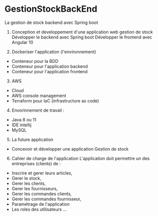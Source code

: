# GestionStockBackEnd
La gestion de stock backend avec Spring boot 
1. Conception et developpement d'une application web gestion de stock
Développer le backend avec Spring boot 
Développer le frontend avec Angular 10

2. Dockeriser l'application (l'environnement)
  - Conteneur pour la BDD
  - Conteneur pour l'application backend
  - Conteneur pour l'application frontend
3. AWS 
  - Cloud 
  - AWS console management
  - Terraform pour IaC (infrastructure as code)

4. Envorinnement de travail : 
 - Java 8 ou 11
 - IDE intellij
 - MySQL
 
5. La future application 
  - Concevoir et développer une application Gestion de stock
6. Cahier de charge de l'application
 L'application doit permettre un des entreprises (clients) de :
 - Inscrire et gerer leurs articles,
 - Gerer le stock,
 - Gerer les clients,
 - Gerer les fournisseurs,
 - Gerer les commandes clients,
 - Gerer les commandes fournisseur,
 - Paramétrage de l'application
 - Les roles des utilisateurs ...
 
